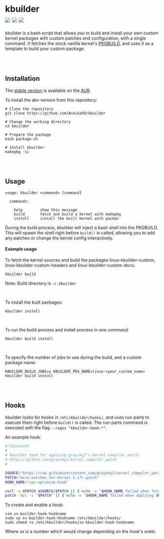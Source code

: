 # kbuilder <br/> <a target="_blank" href="https://aur.archlinux.org/kbuilder" title="AUR Version"><img src="https://img.shields.io/badge/AUR%20Stable-0.1.0-blue?style=flat-square&logo=archlinux"></a> <a target="_blank" href="https://github.com/AnnikaV9/kbuilder" title="Github Version"><img src="https://img.shields.io/badge/Github%20Dev-0.1.0-9cf?style=flat-square&logo=github"></a> <a target="_blank" href="https://github.com/AnnikaV9/kbuilder/blob/master/LICENSE" title="License"><img src="https://img.shields.io/badge/License-The%20Unlicense-red?style=flat-square"></a>
kbuilder is a bash script that allows you to build and install your own custom kernel packages with custom patches and configuration, with a single command. It fetches the stock vanilla kernel's [PKGBUILD](https://raw.githubusercontent.com/archlinux/svntogit-packages/packages/linux/trunk/PKGBUILD), and uses it as a template to build your custom package.

<br />
<br />

## Installation
The [stable version](https://aur.archlinux.org/packages/kbuilder) is available on the [AUR](https://aur.archlinux.org/).

To install the dev version from this repository:
```
# Clone the repository
git clone https://github.com/AnnikaV9/kbuilder

# Change the working directory
cd kbuilder

# Prepare the package
bash package.sh

# Install kbuilder
makepkg -si
```

<br />
<br />

## Usage
```
usage: kbuilder <command> [command]

  commands:
    
    help        show this message
    build       fetch and build a kernel with makepkg
    install     install the built kernel with pacman
```
During the build process, kbuilder will inject a bash shell into the PKGBUILD. This will spawn the shell right before `build()` is called, allowing you to add any patches or change the kernel config interactively.

#### Example usage
To fetch the kernel sources and build the packages linux-kbuilder-custom, linux-kbuilder-custom-headers and linux-kbuilder-custom-docs:
```
kbuilder build
```
Note: Build directory is `~/.kbuilder`

<br />

To install the built packages:
```
kbuilder install
```

<br />

To run the build process and install process in one command:
```
kbuilder build install
```

<br />

To specify the number of jobs to use during the build, and a custom package name:
```
KBUILDER_BUILD_JOBS=x KBUILDER_PKG_NAME=linux-<your_custom_name> kbuilder build install
```

<br />
<br />

## Hooks
kbuilder looks for hooks in `/etc/kbuilder/hooks/`, and uses run-parts to execute them right before `build()` is called. The run-parts command is executed with the flag `--regex "kbuilder-hook-*"`. 

An example hook:

```bash
#!/bin/bash
#
# kbuilder hook for applying graysky2's kernel compiler patch:
# https://github.com/graysky2/kernel_compiler_patch
#

SOURCE="https://raw.githubusercontent.com/graysky2/kernel_compiler_patch/master"
PATCH="more-uarches-for-kernel-5.17+.patch"
HOOK_NAME="cpu-optimize-hook"

curl -o $PATCH $SOURCE/$PATCH || { echo -e "$HOOK_NAME failed when fetching $PATCH from $SOURCE" ; exit 1; }
patch -Np1 -i "$PATCH" || { echo -e "$HOOK_NAME failed when applying $PATCH" ; exit 1; }

```

To create and enable a hook:
```
vim xx-builder-hook-hookname
sudo cp xx-builder-hook-hookname /etc/kbuilder/hooks/
sudo chmod +x /etc/kbuilder/hooks/xx-kbuilder-hook-hookname
```
Where *xx* is a number which would change depending on the hook's order.
